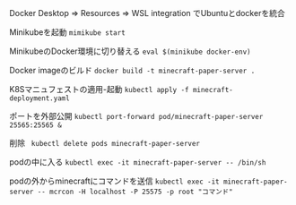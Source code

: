 Docker Desktop => Resources => WSL integration でUbuntuとdockerを統合

Minikubeを起動
```mimikube start```

MinikubeのDocker環境に切り替える
```eval $(minikube docker-env)```

Docker imageのビルド
```docker build -t minecraft-paper-server .```

K8Sマニュフェストの適用-起動
```kubectl apply -f minecraft-deployment.yaml```

ポートを外部公開
```kubectl port-forward pod/minecraft-paper-server 25565:25565 &```

削除
``` kubectl delete pods minecraft-paper-server```

podの中に入る
```kubectl exec -it minecraft-paper-server -- /bin/sh```

podの外からminecraftにコマンドを送信
```kubectl exec -it minecraft-paper-server -- mcrcon -H localhost -P 25575 -p root "コマンド"```
